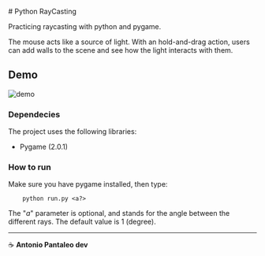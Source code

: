# Python RayCasting

Practicing raycasting with python and pygame.

The mouse acts like a source of light. With an hold-and-drag action, users can add walls to the scene and see how the light interacts with them.

## Demo

![demo](assets/demo.gif)

### Dependecies

The project uses the following libraries:

- Pygame (2.0.1)

### How to run

Make sure you have pygame installed, then type:

```
    python run.py <a?>
```

The "_a_" parameter is optional, and stands for the angle between the different rays. The default value is 1 (degree).

---

☕ **Antonio Pantaleo dev**
